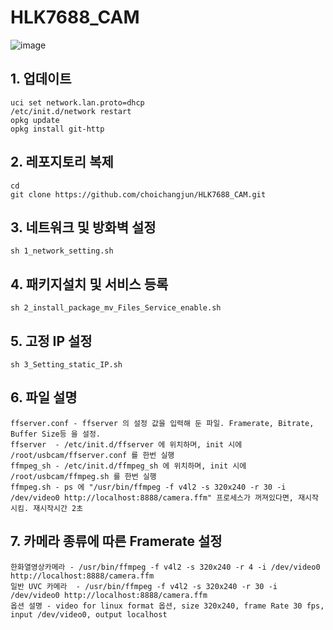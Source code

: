 # HLK7688_CAM

![image](https://user-images.githubusercontent.com/30309434/189016286-eba97ad1-815e-48d3-989e-e295a9d89cab.png)


## 1. 업데이트
    uci set network.lan.proto=dhcp
    /etc/init.d/network restart
    opkg update
    opkg install git-http

## 2. 레포지토리 복제
    cd
    git clone https://github.com/choichangjun/HLK7688_CAM.git

## 3. 네트워크 및 방화벽 설정 
    sh 1_network_setting.sh
## 4. 패키지설치 및 서비스 등록 
    sh 2_install_package_mv_Files_Service_enable.sh
## 5. 고정 IP 설정 
    sh 3_Setting_static_IP.sh
    
    
## 6. 파일 설명
    ffserver.conf - ffserver 의 설정 값을 입력해 둔 파일. Framerate, Bitrate, Buffer Size등 을 설정. 
    ffserver  - /etc/init.d/ffserver 에 위치하며, init 시에 /root/usbcam/ffserver.conf 를 한번 실행 
    ffmpeg_sh - /etc/init.d/ffmpeg_sh 에 위치하며, init 시에 /root/usbcam/ffmpeg.sh 를 한번 실행
    ffmpeg.sh - ps 에 "/usr/bin/ffmpeg -f v4l2 -s 320x240 -r 30 -i /dev/video0 http://localhost:8888/camera.ffm" 프로세스가 꺼져있다면, 재시작 시킴. 재시작시간 2초
    
## 7. 카메라 종류에 따른 Framerate 설정 
    한화열영상카메라 - /usr/bin/ffmpeg -f v4l2 -s 320x240 -r 4 -i /dev/video0 http://localhost:8888/camera.ffm
    일반 UVC 카메라  - /usr/bin/ffmpeg -f v4l2 -s 320x240 -r 30 -i /dev/video0 http://localhost:8888/camera.ffm
    옵션 설명 - video for linux format 옵션, size 320x240, frame Rate 30 fps, input /dev/video0, output localhost
  

  
  


